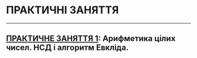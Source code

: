 # **ПРАКТИЧНІ ЗАНЯТТЯ**

---
## [**ПРАКТИЧНЕ ЗАНЯТТЯ 1**](CIB_2021_Ptackt_01_.pdf): Арифметика цілих чисел. НСД і алгоритм Евкліда.
